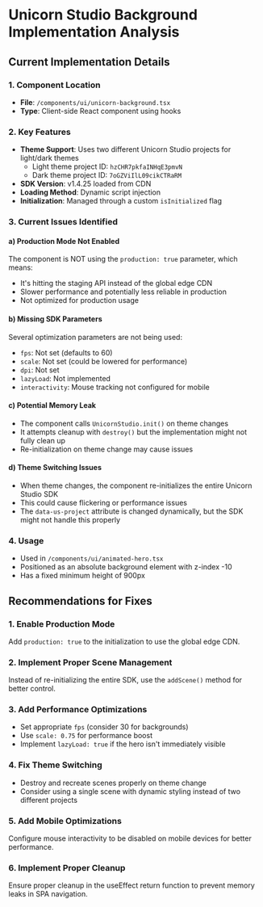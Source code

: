 # Unicorn Studio Background Implementation Analysis

## Current Implementation Details

### 1. Component Location
- **File**: `/components/ui/unicorn-background.tsx`
- **Type**: Client-side React component using hooks

### 2. Key Features
- **Theme Support**: Uses two different Unicorn Studio projects for light/dark themes
  - Light theme project ID: `hzCHR7pkfaINHqE3pmvN`
  - Dark theme project ID: `7oGZViIlL09cikCTRaRM`
- **SDK Version**: v1.4.25 loaded from CDN
- **Loading Method**: Dynamic script injection
- **Initialization**: Managed through a custom `isInitialized` flag

### 3. Current Issues Identified

#### a) Production Mode Not Enabled
The component is NOT using the `production: true` parameter, which means:
- It's hitting the staging API instead of the global edge CDN
- Slower performance and potentially less reliable in production
- Not optimized for production usage

#### b) Missing SDK Parameters
Several optimization parameters are not being used:
- `fps`: Not set (defaults to 60)
- `scale`: Not set (could be lowered for performance)
- `dpi`: Not set
- `lazyLoad`: Not implemented
- `interactivity`: Mouse tracking not configured for mobile

#### c) Potential Memory Leak
- The component calls `UnicornStudio.init()` on theme changes
- It attempts cleanup with `destroy()` but the implementation might not fully clean up
- Re-initialization on theme change may cause issues

#### d) Theme Switching Issues
- When theme changes, the component re-initializes the entire Unicorn Studio SDK
- This could cause flickering or performance issues
- The `data-us-project` attribute is changed dynamically, but the SDK might not handle this properly

### 4. Usage
- Used in `/components/ui/animated-hero.tsx`
- Positioned as an absolute background element with z-index -10
- Has a fixed minimum height of 900px

## Recommendations for Fixes

### 1. Enable Production Mode
Add `production: true` to the initialization to use the global edge CDN.

### 2. Implement Proper Scene Management
Instead of re-initializing the entire SDK, use the `addScene()` method for better control.

### 3. Add Performance Optimizations
- Set appropriate `fps` (consider 30 for backgrounds)
- Use `scale: 0.75` for performance boost
- Implement `lazyLoad: true` if the hero isn't immediately visible

### 4. Fix Theme Switching
- Destroy and recreate scenes properly on theme change
- Consider using a single scene with dynamic styling instead of two different projects

### 5. Add Mobile Optimizations
Configure mouse interactivity to be disabled on mobile devices for better performance.

### 6. Implement Proper Cleanup
Ensure proper cleanup in the useEffect return function to prevent memory leaks in SPA navigation.